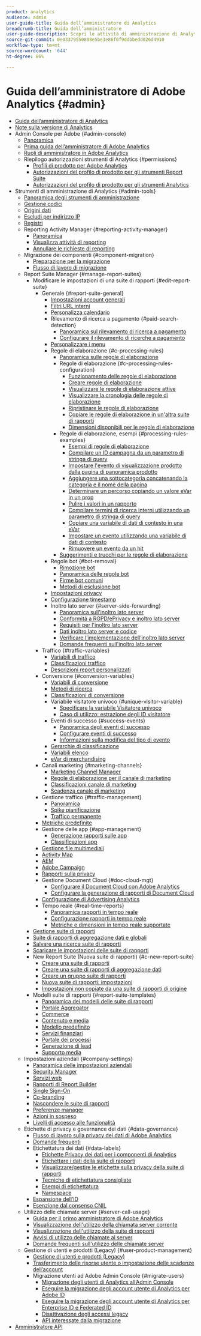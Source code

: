 ```yaml
---
product: analytics
audience: admin
user-guide-title: Guida dell’amministratore di Analytics
breadcrumb-title: Guida dell’amministratore
user-guide-description: Scopri le attività di amministrazione di Analytics, come gestire utenti e prodotti nell’Admin Console di Experience Cloud, configurare suite di rapporti e altro ancora.
source-git-commit: 0e03379550808e5be3e86f0f9ddbbedd026d4910
workflow-type: tm+mt
source-wordcount: '644'
ht-degree: 86%

---
```



# Guida dell’amministratore di Adobe Analytics {#admin}

+ [Guida dell’amministratore di Analytics](home.md)
+ [Note sulla versione di Analytics](https://experienceleague.adobe.com/docs/analytics/release-notes/latest.html?lang=it)
+ Admin Console per Adobe {#admin-console}
   + [Panoramica](admin-console/home.md)
   + [Prima guida dell’amministratore di Adobe Analytics](admin-console/first-admin-guide.md)
   + [Ruoli di amministratore in Adobe Analytics](admin-console/admin-roles-in-analytics.md)
   + Riepilogo autorizzazioni strumenti di Analytics {#permissions}
      + [Profili di prodotto per Adobe Analytics](admin-console/permissions/product-profile.md)
      + [Autorizzazioni del profilo di prodotto per gli strumenti Report Suite](admin-console/permissions/report-suite-tools.md)
      + [Autorizzazioni del profilo di prodotto per gli strumenti Analytics](admin-console/permissions/analytics-tools.md)
+ Strumenti di amministrazione di Analytics {#admin-tools}
   + [Panoramica degli strumenti di amministrazione](admin/c-admin-tools.md)
   + [Gestione codici](admin/code-manager-admin.md)
   + [Origini dati](admin/data-sources.md)
   + [Escludi per indirizzo IP](admin/exclude-ip.md)
   + [Registri](admin/logs.md)
   + Reporting Activity Manager {#reporting-activity-manager}
      + [Panoramica](admin/reporting-activity-manager/reporting-activity-overview.md)
      + [Visualizza attività di reporting](admin//reporting-activity-manager/reporting-activity.md)
      + [Annullare le richieste di reporting](admin/reporting-activity-manager/reporting-activity-cancel-requests.md)
   + Migrazione dei componenti {#component-migration}
      + [Preparazione per la migrazione](admin/component-migration/prepare-component-migration.md)
      + [Flusso di lavoro di migrazione](admin/component-migration/component-migration.md)
   + Report Suite Manager {#manage-report-suites}
      + Modificare le impostazioni di una suite di rapporti {#edit-report-suite}
         + Generale {#report-suite-general}
            + [Impostazioni account generali](admin/c-manage-report-suites/c-edit-report-suites/general/general-acct-settings-admin.md)
            + [Filtri URL interni](admin/c-manage-report-suites/c-edit-report-suites/general/internal-url-filter-admin.md)
            + [Personalizza calendario](admin/c-manage-report-suites/c-edit-report-suites/general/custom-calendar.md)
            + Rilevamento di ricerca a pagamento {#paid-search-detection}
               + [Panoramica sul rilevamento di ricerca a pagamento](admin/c-manage-report-suites/c-edit-report-suites/general/paid-search-detection/paid-search-detection.md)
               + [Configurare il rilevamento di ricerche a pagamento](admin/c-manage-report-suites/c-edit-report-suites/general/paid-search-detection/t-paid-search-detection.md)
            + [Personalizzare i menu](admin/c-manage-report-suites/c-edit-report-suites/general/customize-menus.md)
            + Regole di elaborazione {#c-processing-rules}
               + [Panoramica sulle regole di elaborazione](admin/c-manage-report-suites/c-edit-report-suites/general/c-processing-rules/processing-rules.md)
               + Regole di elaborazione {#c-processing-rules-configuration}
                  + [Funzionamento delle regole di elaborazione](admin/c-manage-report-suites/c-edit-report-suites/general/c-processing-rules/c-processing-rules-configuration/processing-rules-about.md)
                  + [Creare regole di elaborazione](admin/c-manage-report-suites/c-edit-report-suites/general/c-processing-rules/c-processing-rules-configuration/t-processing-rules.md)
                  + [Visualizzare le regole di elaborazione attive](admin/c-manage-report-suites/c-edit-report-suites/general/c-processing-rules/c-processing-rules-configuration/t-processing-rules-view.md)
                  + [Visualizzare la cronologia delle regole di elaborazione](admin/c-manage-report-suites/c-edit-report-suites/general/c-processing-rules/c-processing-rules-configuration/t-processing-rule-view-history.md)
                  + [Ripristinare le regole di elaborazione](admin/c-manage-report-suites/c-edit-report-suites/general/c-processing-rules/c-processing-rules-configuration/t-processing-rules-restore.md)
                  + [Copiare le regole di elaborazione in un&#39;altra suite di rapporti](admin/c-manage-report-suites/c-edit-report-suites/general/c-processing-rules/c-processing-rules-configuration/t-processing-rules-copy-to-rs.md)
                  + [Dimensioni disponibili per le regole di elaborazione](admin/c-manage-report-suites/c-edit-report-suites/general/c-processing-rules/processing-rule-dimensions.md)
               + Regole di elaborazione, esempi {#processing-rules-examples}
                  + [Esempi di regole di elaborazione](admin/c-manage-report-suites/c-edit-report-suites/general/c-processing-rules/processing-rules-examples/processing-rules-examples.md)
                  + [Compilare un ID campagna da un parametro di stringa di query](admin/c-manage-report-suites/c-edit-report-suites/general/c-processing-rules/processing-rules-examples/processing-rules-populate-campaign-id.md)
                  + [Impostare l&#39;evento di visualizzazione prodotto dalla pagina di panoramica prodotto](admin/c-manage-report-suites/c-edit-report-suites/general/c-processing-rules/processing-rules-examples/setting-the-product-view-event.md)
                  + [Aggiungere una sottocategoria concatenando la categoria e il nome della pagina](admin/c-manage-report-suites/c-edit-report-suites/general/c-processing-rules/processing-rules-examples/subcategory-concatenating.md)
                  + [Determinare un percorso copiando un valore eVar in un prop](admin/c-manage-report-suites/c-edit-report-suites/general/c-processing-rules/processing-rules-examples/processing-rules-determining-path.md)
                  + [Pulire i valori in un rapporto](admin/c-manage-report-suites/c-edit-report-suites/general/c-processing-rules/processing-rules-examples/clean-up-values-in-a-report.md)
                  + [Compilare termini di ricerca interni utilizzando un parametro di stringa di query](admin/c-manage-report-suites/c-edit-report-suites/general/c-processing-rules/processing-rules-examples/processing-rules-populating-internal-search.md)
                  + [Copiare una variabile di dati di contesto in una eVar](admin/c-manage-report-suites/c-edit-report-suites/general/c-processing-rules/processing-rules-examples/processing-rules-copy-context-data.md)
                  + [Impostare un evento utilizzando una variabile di dati di contesto](admin/c-manage-report-suites/c-edit-report-suites/general/c-processing-rules/processing-rules-examples/processing-rules-copy-context-data-event.md)
                  + [Rimuovere un evento da un hit](admin/c-manage-report-suites/c-edit-report-suites/general/c-processing-rules/processing-rules-examples/processing-rules-remove-event.md)
               + [Suggerimenti e trucchi per le regole di elaborazione](admin/c-manage-report-suites/c-edit-report-suites/general/c-processing-rules/processing-rules-tips.md)
            + Regole bot {#bot-removal}
               + [Rimozione bot](admin/c-manage-report-suites/c-edit-report-suites/general/bot-removal/bot-removal.md)
               + [Panoramica delle regole bot](admin/c-manage-report-suites/c-edit-report-suites/general/bot-removal/bot-rules.md)
               + [Firme bot comuni](admin/c-manage-report-suites/c-edit-report-suites/general/bot-removal/bot-signatures.md)
               + [Metodi di esclusione bot](admin/c-manage-report-suites/c-edit-report-suites/general/bot-removal/bot-exclusion-methods.md)
            + [Impostazioni privacy](admin/c-manage-report-suites/c-edit-report-suites/general/privacy-settings.md)
            + [Configurazione timestamp](admin/c-manage-report-suites/c-edit-report-suites/general/timestamp-optional.md)
            + Inoltro lato server {#server-side-forwarding}
               + [Panoramica sull&#39;inoltro lato server](admin/c-manage-report-suites/c-edit-report-suites/general/c-server-side-forwarding/ssf.md)
               + [Conformità a RGPD/ePrivacy e inoltro lato server](admin/c-manage-report-suites/c-edit-report-suites/general/c-server-side-forwarding/ssf-gdpr.md)
               + [Requisiti per l&#39;inoltro lato server](admin/c-manage-report-suites/c-edit-report-suites/general/c-server-side-forwarding/ssf-requirements.md)
               + [Dati inoltro lato server e codice](admin/c-manage-report-suites/c-edit-report-suites/general/c-server-side-forwarding/ssf-reference.md)
               + [Verificare l’implementazione dell’inoltro lato server](admin/c-manage-report-suites/c-edit-report-suites/general/c-server-side-forwarding/ssf-verify.md)
               + [Domande frequenti sull&#39;inoltro lato server](admin/c-manage-report-suites/c-edit-report-suites/general/c-server-side-forwarding/ssf-faq.md)
         + Traffico {#traffic-variables}
            + [Variabili di traffico](admin/c-manage-report-suites/c-edit-report-suites/c-traffic-variables/traffic-var.md)
            + [Classificazioni traffico](admin/c-manage-report-suites/c-edit-report-suites/c-traffic-variables/traffic-classifications.md)
            + [Descrizioni report personalizzati](admin/c-manage-report-suites/c-edit-report-suites/c-traffic-variables/custom-desc-admin.md)
         + Conversione {#conversion-variables}
            + [Variabili di conversione](admin/c-manage-report-suites/c-edit-report-suites/conversion-var-admin/conversion-var-admin.md)
            + [Metodi di ricerca](admin/c-manage-report-suites/c-edit-report-suites/conversion-var-admin/finding-methods.md)
            + [Classificazioni di conversione](admin/c-manage-report-suites/c-edit-report-suites/conversion-var-admin/conversion-classifications.md)
            + Variabile visitatore univoco {#unique-visitor-variable}
               + [Specificare la variabile Visitatore univoco](admin/c-manage-report-suites/c-edit-report-suites/conversion-var-admin/unique-visitor-variable-admin/t-unique-visitor-variable.md)
               + [Caso di utilizzo: estrazione degli ID visitatore](admin/c-manage-report-suites/c-edit-report-suites/conversion-var-admin/unique-visitor-variable-admin/extract-visitorids-usecase.md)
            + Eventi di successo {#success-events}
               + [Panoramica degli eventi di successo](admin/c-manage-report-suites/c-edit-report-suites/conversion-var-admin/c-success-events/success-event.md)
               + [Configurare eventi di successo](admin/c-manage-report-suites/c-edit-report-suites/conversion-var-admin/c-success-events/t-success-events.md)
               + [Informazioni sulla modifica del tipo di evento](admin/c-manage-report-suites/c-edit-report-suites/conversion-var-admin/c-success-events/event-type.md)
            + [Gerarchie di classificazione](admin/c-manage-report-suites/c-edit-report-suites/conversion-var-admin/classification-hierarchies.md)
            + [Variabili elenco](admin/c-manage-report-suites/c-edit-report-suites/conversion-var-admin/list-var-admin.md)
            + [eVar di merchandising](admin/c-manage-report-suites/c-edit-report-suites/conversion-var-admin/merchandising-evars.md)
         + Canali marketing {#marketing-channels}
            + [Marketing Channel Manager](admin/c-manage-report-suites/c-edit-report-suites/marketing-channels/c-channels.md)
            + [Regole di elaborazione per il canale di marketing](admin/c-manage-report-suites/c-edit-report-suites/marketing-channels/c-rules.md)
            + [Classificazioni canale di marketing](admin/c-manage-report-suites/c-edit-report-suites/marketing-channels/classifications-mchannel.md)
            + [Scadenza canale di marketing](admin/c-manage-report-suites/c-edit-report-suites/marketing-channels/visitor-engagement.md)
         + Gestione traffico {#traffic-management}
            + [Panoramica](admin/c-manage-report-suites/c-edit-report-suites/c-traffic-management/traffic-management.md)
            + [Spike pianificazione](admin/c-manage-report-suites/c-edit-report-suites/c-traffic-management/t-traffic-schedule-spike.md)
            + [Traffico permanente](admin/c-manage-report-suites/c-edit-report-suites/c-traffic-management/t-traffic-permanent.md)
         + [Metriche predefinite](admin/c-manage-report-suites/c-edit-report-suites/default-metrics.md)
         + Gestione delle app {#app-management}
            + [Generazione rapporti sulle app](admin/c-manage-report-suites/c-edit-report-suites/app-reporting.md)
            + [Classificazioni app](admin/c-manage-report-suites/c-edit-report-suites/app-classifications.md)
         + [Gestione file multimediali](admin/c-manage-report-suites/c-edit-report-suites/media-management.md)
         + [Activity Map](admin/c-manage-report-suites/c-edit-report-suites/activity-map.md)
         + [AEM](admin/c-manage-report-suites/c-edit-report-suites/adobe-experience-manager.md)
         + [Adobe Campaign](admin/c-manage-report-suites/c-edit-report-suites/adobe-campaign.md)
         + [Rapporti sulla privacy](admin/c-manage-report-suites/c-edit-report-suites/privacy-reporting.md)
         + Gestione Document Cloud {#doc-cloud-mgt}
            + [Configurare il Document Cloud con Adobe Analytics](admin/c-manage-report-suites/c-edit-report-suites/document-cloud-mgt.md)
            + [Configurare la generazione di rapporti di Document Cloud](admin/c-manage-report-suites/c-edit-report-suites/document-cloud-config.md)
         + [Configurazione di Advertising Analytics](admin/c-manage-report-suites/c-edit-report-suites/advertising-analytics-config.md)
         + Tempo reale {#real-time-reports}
            + [Panoramica rapporti in tempo reale](admin/c-manage-report-suites/c-edit-report-suites/realtime/realtime.md)
            + [Configurazione rapporti in tempo reale](admin/c-manage-report-suites/c-edit-report-suites/realtime/t-realtime-admin.md)
            + [Metriche e dimensioni in tempo reale supportate](admin/c-manage-report-suites/c-edit-report-suites/realtime/realtime-metrics.md)
      + [Gestione suite di rapporti](admin/c-manage-report-suites/report-suites-admin.md)
      + [Suite di rapporti di aggregazione dati e globali](admin/c-manage-report-suites/rollup-report-suite.md)
      + [Salvare una ricerca suite di rapporti](admin/c-manage-report-suites/t-report-suite-saved-search.md)
      + [Scaricare le impostazioni delle suite di rapporti](admin/c-manage-report-suites/t-download-rs-settings.md)
      + New Report Suite (Nuova suite di rapporti) {#c-new-report-suite}
         + [Creare una suite di rapporti](admin/c-manage-report-suites/c-new-report-suite/t-create-a-report-suite.md)
         + [Creare una suite di rapporti di aggregazione dati](admin/c-manage-report-suites/c-new-report-suite/t-rollups.md)
         + [Creare un gruppo suite di rapporti](admin/c-manage-report-suites/c-new-report-suite/t-create-rs-group.md)
         + [Nuova suite di rapporti: impostazioni](admin/c-manage-report-suites/c-new-report-suite/new-report-suite.md)
         + [Impostazioni non copiate da una suite di rapporti di origine](admin/c-manage-report-suites/c-new-report-suite/settings-not-copied-from-rs.md)
      + Modelli suite di rapporti {#report-suite-templates}
         + [Panoramica dei modelli delle suite di rapporti](admin/c-manage-report-suites/c-report-suite-templates/report-suite-templates.md)
         + [Portale Aggregator](admin/c-manage-report-suites/c-report-suite-templates/aggregator-portal.md)
         + [Commerce](admin/c-manage-report-suites/c-report-suite-templates/commerce-admin.md)
         + [Contenuto e media](admin/c-manage-report-suites/c-report-suite-templates/content-media.md)
         + [Modello predefinito](admin/c-manage-report-suites/c-report-suite-templates/default-rs-template.md)
         + [Servizi finanziari](admin/c-manage-report-suites/c-report-suite-templates/financial-services.md)
         + [Portale dei processi](admin/c-manage-report-suites/c-report-suite-templates/job-portal.md)
         + [Generazione di lead](admin/c-manage-report-suites/c-report-suite-templates/lead-generation.md)
         + [Supporto media](admin/c-manage-report-suites/c-report-suite-templates/support-media.md)
   + Impostazioni aziendali {#company-settings}
      + [Panoramica delle impostazioni aziendali](admin/company/c-company-settings.md)
      + [Security Manager](admin/company/security-manager.md)
      + [Servizi web](admin/company/web-services-admin.md)
      + [Rapporti di Report Builder](admin/company/report-builder-reports-admin.md)
      + [Single Sign-On](admin/company/single-signon-admin.md)
      + [Co-branding](admin/company/co-branding-admin.md)
      + [Nascondere le suite di rapporti](admin/company/c-hide-report-suites.md)
      + [Preferenze manager](admin/company/preferences-manager.md)
      + [Azioni in sospeso](admin/company/pending-actions-admin.md)
      + [Livelli di accesso alle funzionalità](admin/company/feature-access-levels.md)
   + Etichette di privacy e governance dei dati {#data-governance}
      + [Flusso di lavoro sulla privacy dei dati di Adobe Analytics](admin/c-data-governance/an-gdpr-workflow.md)
      + [Domande frequenti](admin/c-data-governance/gdpr-faq.md)
      + Etichettatura dei dati {#data-labels}
         + [Etichette Privacy dei dati per i componenti di Analytics](admin/c-data-governance/data-labeling/gdpr-labels.md)
         + [Etichettare i dati della suite di rapporti](admin/c-data-governance/data-labeling/gdpr-setup-reportsuite.md)
         + [Visualizzare/gestire le etichette sulla privacy della suite di rapporti](admin/c-data-governance/data-labeling/gdpr-view-settings.md)
         + [Tecniche di etichettatura consigliate](admin/c-data-governance/data-labeling/gdpr-analytics-ids.md)
         + [Esempi di etichettatura](admin/c-data-governance/data-labeling/gdpr-labeling-example.md)
         + [Namespace](admin/c-data-governance/data-labeling/gdpr-namespaces.md)
      + [Espansione dell’ID](admin/c-data-governance/gdpr-id-expansion.md)
      + [Esenzione dal consenso CNIL](admin/c-data-governance/cnil-consent-exemption.md)
   + Utilizzo delle chiamate server {#server-call-usage}
      + [Guida per il primo amministratore di Adobe Analytics](admin/c-server-call-usage/overage-overview.md)
      + [Visualizzazione dell&#39;utilizzo della chiamata server corrente](admin/c-server-call-usage/server-call-usage-dashboard.md)
      + [Visualizzazione dell&#39;utilizzo della suite di rapporti](admin/c-server-call-usage/report-suite-usage.md)
      + [Avvisi di utilizzo delle chiamate al server](admin/c-server-call-usage/scu-alerts.md)
      + [Domande frequenti sull&#39;utilizzo delle chiamate server](admin/c-server-call-usage/overage-faq.md)
   + Gestione di utenti e prodotti (Legacy) {#user-product-management}
      + [Gestione di utenti e prodotti (Legacy)](admin/user-management2/user-management.md)
      + [Trasferimento delle risorse utente o impostazione delle scadenze dell’account](admin/user-management2/users-assets.md)
      + Migrazione utenti ad Adobe Admin Console {#migrate-users}
         + [Migrazione degli utenti di Analytics all’Admin Console](admin/user-management2/user-migration/c-migration-tool.md)
         + [Eseguire la migrazione degli account utente di Analytics per Adobe ID](admin/user-management2/user-migration/t-migrate-users.md)
         + [Eseguire la migrazione degli account utente di Analytics per Enterprise ID e Federated ID](admin/user-management2/user-migration/migrate-enterprise.md)
         + [Disattivazione degli accessi legacy](admin/user-management2/user-migration/t-disable-legacy-login.md)
         + [API interessate dalla migrazione](admin/user-management2/user-migration/developer.md)
+ [Amministratore API](c-admin-api/c-admin-api.md)

